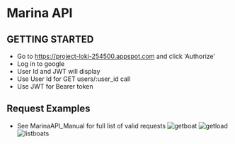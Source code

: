 # Marina API
## GETTING STARTED ##
- Go to https://project-loki-254500.appspot.com and click ‘Authorize’
- Log in to google
- User Id and JWT will display
- Use User Id for GET users/:user_id call 
- Use JWT for Bearer token

## Request Examples ##
- See MarinaAPI_Manual for full list of valid requests
![getboat](https://github.com/ingloriousloki/MarinaApi/blob/master/getboat.png)
![getload](https://github.com/ingloriousloki/MarinaApi/blob/master/getload.png)
![listboats](https://github.com/ingloriousloki/MarinaApi/blob/master/listboats.png)
